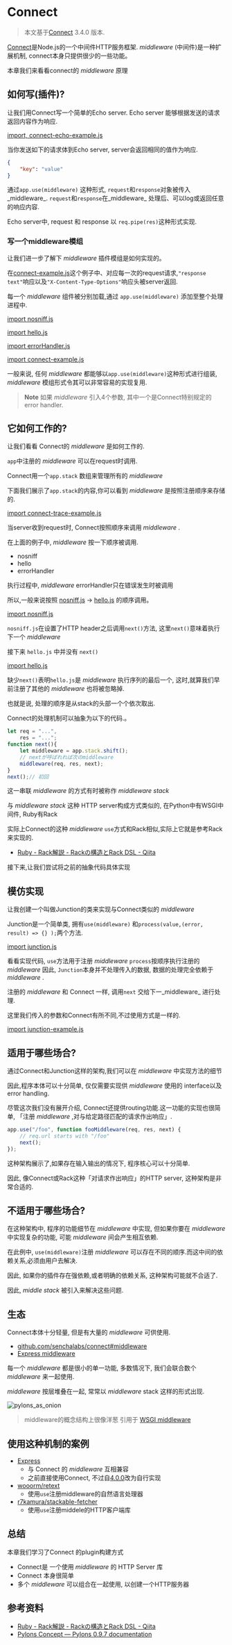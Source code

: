 # Connect

> 本文基于[Connect](https://github.com/senchalabs/connect "Connect") 3.4.0 版本.

[Connect](https://github.com/senchalabs/connect "Connect")是Node.js的一个中间件HTTP服务框架.
 _middleware_ (中间件)是一种扩展机制, connect本身只提供很少的一些功能。

本章我们来看看connect的 _middleware_ 原理

## 如何写(插件)?

让我们用Connect写一个简单的Echo server.
Echo server 能够根据发送的请求返回内容作为响应.

[import, connect-echo-example.js](../../src/connect/connect-echo-example.js)

当你发送如下的请求体到Echo server, server会返回相同的值作为响应.

```json
{
    "key": "value"
}
```

通过`app.use(middleware)` 这种形式, `request`和`response`对象被传入_middleware_.
`request`和`response`在_middleware_ 处理后、可以log或返回任意的响应内容.

Echo server中, request 和 response 以 `req.pipe(res)`这种形式实现.

### 写一个middleware模组

让我们进一步了解下 _middleware_ 插件模组是如何实现的。

在[connect-example.js](#connect-example.js)这个例子中、对应每一次的request请求,`"response text"`响应以及`"X-Content-Type-Options"`响应头被server返回.

每一个 _middleware_ 组件被分别加载,通过 `app.use(middleware)` 添加至整个处理进程中.

[import nosniff.js](../../src/connect/nosniff.js)

[import hello.js](../../src/connect/hello.js)

[import errorHandler.js](../../src/connect/errorHandler.js)

[import connect-example.js](../../src/connect/connect-example.js)

一般来说, 任何 _middleware_ 都能够以`app.use(middleware)`这种形式进行组装, _middleware_ 模组形式令其可以非常容易的实现复用.

> **Note** 如果 _middleware_ 引入4个参数, 其中一个是Connect特别规定的 error handler.

## 它如何工作的?

让我们看看 Connect的 _middleware_ 是如何工作的.

`app`中注册的 _middleware_ 可以在request时调用.

Connect用一个`app.stack` 数组来管理所有的 _middleware_

下面我们展示了`app.stack`的内容,你可以看到 _middleware_ 是按照注册顺序来存储的.

[import connect-trace-example.js](../../src/connect/connect-trace-example.js)

当server收到request时, Connect按照顺序来调用 _middleware_ .

在上面的例子中, _middleware_ 按一下顺序被调用.

- nosniff
- hello
- errorHandler

执行过程中, _middleware_ errorHandler只在错误发生时被调用

所以,一般来说按照 [nosniff.js](#nosniff.js) → [hello.js](#hello.js) 的顺序调用。

[import nosniff.js](../../src/connect/nosniff.js)

`nosniff.js`在设置了HTTP header之后调用`next()`方法, 这里`next()`意味着执行下一个 _middleware_ 

接下来 `hello.js` 中并没有 `next()`

[import hello.js](../../src/connect/hello.js)

缺少`next()`表明`hello.js`是 _middleware_ 执行序列的最后一个, 这时,就算我们早前注册了其他的 _middleware_ 也将被忽略掉.

也就是说, 处理的顺序是从stack的头部一个个依次取出.

Connect的处理机制可以抽象为以下的代码.。

```js
let req = "...",
    res = "...";
function next(){
    let middleware = app.stack.shift();
    // nextが呼ばれれば次のmiddleware
    middleware(req, res, next);
}
next();// 初回
```

这一串联 _middleware_ 的方式有时被称作 _middleware stack_ 

与 _middleware stack_ 这种 HTTP server构成方式类似的, 在Python中有WSGI中间件, Ruby有Rack

实际上Connect的这种 _middleware_ `use`方式和Rack相似,实际上它就是参考Rack来实现的.

- [Ruby - Rack解説 - Rackの構造とRack DSL - Qiita](http://qiita.com/higuma/items/838f4f58bc4a0645950a#2-5 "Ruby - Rack解説 - Rackの構造とRack DSL - Qiita")

接下来,让我们尝试将之前的抽象代码具体实现

## 模仿实现

让我创建一个叫做Junction的类来实现与Connect类似的 _middleware_ 

Junction是一个简单类, 拥有`use(middleware)` 和`process(value,(error, result) => {} );`两个方法.

[import junction.js](../../src/connect/junction.js)

看看实现代码, `use`方法用于注册 _middleware_ `process`按顺序执行注册的 _middleware_ 
因此, `Junction`本身并不处理传入的数据, 数据的处理完全依赖于 _middleware_ .

注册的 _middleware_ 和 Connect 一样, 调用`next` 交给下一_middleware_ 进行处理.

这里我们传入的参数和Connect有所不同,不过使用方式是一样的.

[import junction-example.js](../../src/connect/junction-example.js)


## 适用于哪些场合?

通过Connect和Junction这样的架构,我们可以在 _middleware_ 中实现方法的细节

因此,程序本体可以十分简单, 仅仅需要实现供 _middleware_ 使用的 interface以及 error handling.

尽管这次我们没有展开介绍, Connect还提供routing功能.这一功能的实现也很简单, 「注册 _middleware_ ,对与给定路径匹配的请求作出响应」.

```js
app.use("/foo", function fooMiddleware(req, res, next) {
    // req.url starts with "/foo"
    next();
});
```

这种架构展示了,如果存在输入输出的情况下, 程序核心可以十分简单.

因此, 像Connect或Rack这种「对请求作出响应」的HTTP server, 这种架构是非常合适的.

## 不适用于哪些场合?

在这种架构中, 程序的功能细节在 _middleware_ 中实现, 但如果你要在 _middleware_ 中实现复杂的功能, 可能 _middleware_ 间会产生相互依赖.

在此例中, `use(middleware)`注册 _middleware_ 可以存在不同的顺序.而这中间的依赖关系,必须由用户去解决.

因此, 如果你的插件存在强依赖,或者明确的依赖关系, 这种架构可能就不合适了.

因此, _middle stack_ 被引入来解决这些问题. 

## 生态

Connect本体十分轻量, 但是有大量的 _middleware_ 可供使用.

- [github.com/senchalabs/connect#middleware](https://github.com/senchalabs/connect#middleware)
- [Express middleware](http://expressjs.com/resources/middleware.html "Express middleware")

每一个 _middleware_ 都是很小的单一功能, 多数情况下, 我们会联合数个 _middleware_ 来一起使用.

_middleware_ 按层堆叠在一起, 常常以 _middleware_ stack 这样的形式出现.  

![pylons_as_onion](img/pylons_as_onion.png)

> middleware的概念结构上很像洋葱
> 引用于 [WSGI middleware](http://docs.pylonsproject.org/projects/pylons-webframework/en/v1.0.1rc1/concepts.html#wsgi-middleware "WSGI middleware")


## 使用这种机制的案例

- [Express](http://expressjs.com/ "Express")
    - 与 Connect 的 _middleware_ 互相兼容 
    - 之前直接使用Connect, 不过自[4.0.0](https://github.com/strongloop/express/blob/4.0.0/History.md "4.0.0")改为自行实现
- [wooorm/retext](https://github.com/wooorm/retext "wooorm/retext")
    - 使用`use`注册middleware的自然语言处理器
- [r7kamura/stackable-fetcher](https://github.com/r7kamura/stackable-fetcher "r7kamura/stackable-fetcher")
    - 使用`use`注册middele的HTTP客户端库

## 总结

本章我们学习了Connect 的plugin构建方式

- Connect是 一个使用 _middleware_ 的 HTTP Server 库
- Connect 本身很简单
- 多个 _middleware_ 可以组合在一起使用, 以创建一个HTTP服务器

## 参考资料

- [Ruby - Rack解説 - Rackの構造とRack DSL - Qiita](http://qiita.com/higuma/items/838f4f58bc4a0645950a#2-5)
- [Pylons Concept — Pylons 0.9.7 documentation](http://docs.pylonsproject.org/projects/pylons-webframework/en/latest/concepts.html)


